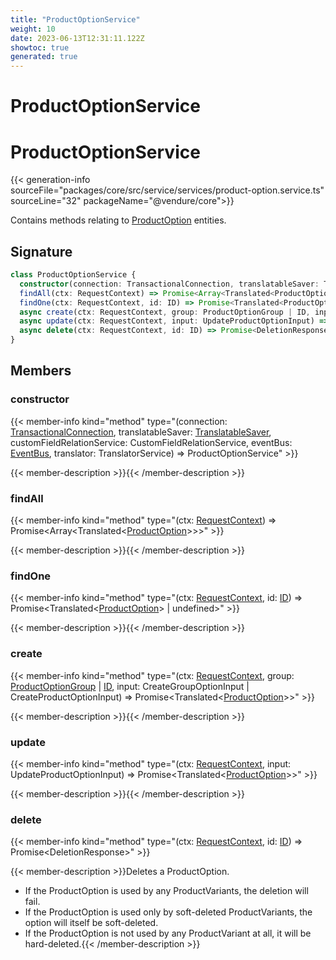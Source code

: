 ```yaml
---
title: "ProductOptionService"
weight: 10
date: 2023-06-13T12:31:11.122Z
showtoc: true
generated: true
---
```

<!-- This file was generated from the Vendure source. Do not modify. Instead, re-run the "docs:build" script -->

# ProductOptionService
<div class="symbol">


# ProductOptionService

{{< generation-info sourceFile="packages/core/src/service/services/product-option.service.ts" sourceLine="32" packageName="@vendure/core">}}

Contains methods relating to <a href='/typescript-api/entities/product-option#productoption'>ProductOption</a> entities.

## Signature

```TypeScript
class ProductOptionService {
  constructor(connection: TransactionalConnection, translatableSaver: TranslatableSaver, customFieldRelationService: CustomFieldRelationService, eventBus: EventBus, translator: TranslatorService)
  findAll(ctx: RequestContext) => Promise<Array<Translated<ProductOption>>>;
  findOne(ctx: RequestContext, id: ID) => Promise<Translated<ProductOption> | undefined>;
  async create(ctx: RequestContext, group: ProductOptionGroup | ID, input: CreateGroupOptionInput | CreateProductOptionInput) => Promise<Translated<ProductOption>>;
  async update(ctx: RequestContext, input: UpdateProductOptionInput) => Promise<Translated<ProductOption>>;
  async delete(ctx: RequestContext, id: ID) => Promise<DeletionResponse>;
}
```
## Members

### constructor

{{< member-info kind="method" type="(connection: <a href='/typescript-api/data-access/transactional-connection#transactionalconnection'>TransactionalConnection</a>, translatableSaver: <a href='/typescript-api/service-helpers/translatable-saver#translatablesaver'>TranslatableSaver</a>, customFieldRelationService: CustomFieldRelationService, eventBus: <a href='/typescript-api/events/event-bus#eventbus'>EventBus</a>, translator: TranslatorService) => ProductOptionService"  >}}

{{< member-description >}}{{< /member-description >}}

### findAll

{{< member-info kind="method" type="(ctx: <a href='/typescript-api/request/request-context#requestcontext'>RequestContext</a>) => Promise&#60;Array&#60;Translated&#60;<a href='/typescript-api/entities/product-option#productoption'>ProductOption</a>&#62;&#62;&#62;"  >}}

{{< member-description >}}{{< /member-description >}}

### findOne

{{< member-info kind="method" type="(ctx: <a href='/typescript-api/request/request-context#requestcontext'>RequestContext</a>, id: <a href='/typescript-api/common/id#id'>ID</a>) => Promise&#60;Translated&#60;<a href='/typescript-api/entities/product-option#productoption'>ProductOption</a>&#62; | undefined&#62;"  >}}

{{< member-description >}}{{< /member-description >}}

### create

{{< member-info kind="method" type="(ctx: <a href='/typescript-api/request/request-context#requestcontext'>RequestContext</a>, group: <a href='/typescript-api/entities/product-option-group#productoptiongroup'>ProductOptionGroup</a> | <a href='/typescript-api/common/id#id'>ID</a>, input: CreateGroupOptionInput | CreateProductOptionInput) => Promise&#60;Translated&#60;<a href='/typescript-api/entities/product-option#productoption'>ProductOption</a>&#62;&#62;"  >}}

{{< member-description >}}{{< /member-description >}}

### update

{{< member-info kind="method" type="(ctx: <a href='/typescript-api/request/request-context#requestcontext'>RequestContext</a>, input: UpdateProductOptionInput) => Promise&#60;Translated&#60;<a href='/typescript-api/entities/product-option#productoption'>ProductOption</a>&#62;&#62;"  >}}

{{< member-description >}}{{< /member-description >}}

### delete

{{< member-info kind="method" type="(ctx: <a href='/typescript-api/request/request-context#requestcontext'>RequestContext</a>, id: <a href='/typescript-api/common/id#id'>ID</a>) => Promise&#60;DeletionResponse&#62;"  >}}

{{< member-description >}}Deletes a ProductOption.

- If the ProductOption is used by any ProductVariants, the deletion will fail.
- If the ProductOption is used only by soft-deleted ProductVariants, the option will itself
  be soft-deleted.
- If the ProductOption is not used by any ProductVariant at all, it will be hard-deleted.{{< /member-description >}}


</div>

